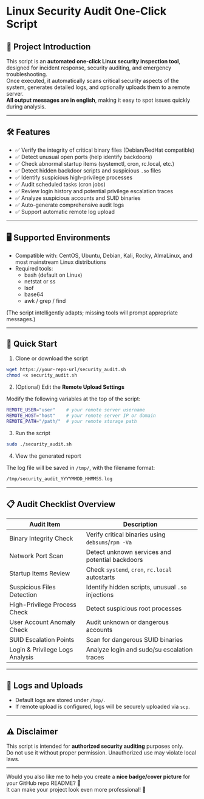 # Linux Security Audit One-Click Script 

## 📌 Project Introduction

This script is an **automated one-click Linux security inspection tool**, designed for incident response, security auditing, and emergency troubleshooting.  
Once executed, it automatically scans critical security aspects of the system, generates detailed logs, and optionally uploads them to a remote server.  
**All output messages are in english**, making it easy to spot issues quickly during analysis.

---

## 🛠️ Features

- ✅ Verify the integrity of critical binary files (Debian/RedHat compatible)
- ✅ Detect unusual open ports (help identify backdoors)
- ✅ Check abnormal startup items (systemctl, cron, rc.local, etc.)
- ✅ Detect hidden backdoor scripts and suspicious `.so` files
- ✅ Identify suspicious high-privilege processes
- ✅ Audit scheduled tasks (cron jobs)
- ✅ Review login history and potential privilege escalation traces
- ✅ Analyze suspicious accounts and SUID binaries
- ✅ Auto-generate comprehensive audit logs
- ✅ Support automatic remote log upload

---

## 🖥️ Supported Environments

- Compatible with: CentOS, Ubuntu, Debian, Kali, Rocky, AlmaLinux, and most mainstream Linux distributions
- Required tools:
  - bash (default on Linux)
  - netstat or ss
  - lsof
  - base64
  - awk / grep / find

(The script intelligently adapts; missing tools will prompt appropriate messages.)

---

## 🚀 Quick Start

1. Clone or download the script

```bash
wget https://your-repo-url/security_audit.sh
chmod +x security_audit.sh
```

2. (Optional) Edit the **Remote Upload Settings**

Modify the following variables at the top of the script:

```bash
REMOTE_USER="user"    # your remote server username
REMOTE_HOST="host"    # your remote server IP or domain
REMOTE_PATH="/path/"  # your remote storage path
```

3. Run the script

```bash
sudo ./security_audit.sh
```

4. View the generated report

The log file will be saved in `/tmp/`, with the filename format:

```bash
/tmp/security_audit_YYYYMMDD_HHMMSS.log
```

---

## 📋 Audit Checklist Overview

| Audit Item               | Description                                      |
|---------------------------|--------------------------------------------------|
| Binary Integrity Check    | Verify critical binaries using `debsums`/`rpm -Va` |
| Network Port Scan         | Detect unknown services and potential backdoors  |
| Startup Items Review      | Check `systemd`, `cron`, `rc.local` autostarts    |
| Suspicious Files Detection| Identify hidden scripts, unusual `.so` injections |
| High-Privilege Process Check | Detect suspicious root processes              |
| User Account Anomaly Check| Audit unknown or dangerous accounts              |
| SUID Escalation Points     | Scan for dangerous SUID binaries                 |
| Login & Privilege Logs Analysis | Analyze login and sudo/su escalation traces |

---

## 📂 Logs and Uploads

- Default logs are stored under `/tmp/`.
- If remote upload is configured, logs will be securely uploaded via `scp`.

---

## ⚠️ Disclaimer

This script is intended for **authorized security auditing** purposes only.  
Do not use it without proper permission. Unauthorized use may violate local laws.

---

Would you also like me to help you create a **nice badge/cover picture** for your GitHub repo README? 🚀  
It can make your project look even more professional! 🎨
